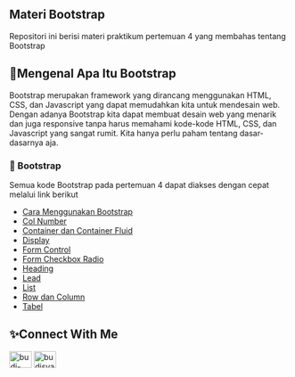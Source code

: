 ## Materi Bootstrap

Repositori ini berisi materi praktikum pertemuan 4 yang membahas tentang Bootstrap

## 💠Mengenal Apa Itu Bootstrap

Bootstrap merupakan framework yang dirancang menggunakan HTML, CSS, dan Javascript yang dapat memudahkan kita untuk mendesain web. Dengan adanya Bootstrap kita dapat membuat desain web yang menarik dan juga responsive tanpa harus memahami kode-kode HTML, CSS, dan Javascript yang sangat rumit. Kita hanya perlu paham tentang dasar-dasarnya aja.


### 📙 Bootstrap 

Semua kode Bootstrap pada pertemuan 4 dapat diakses dengan cepat melalui link berikut

- [Cara Menggunakan Bootstrap](https://github.com/Praktikum-PBW/pbw-bootstrap/blob/main/index.html)
- [Col Number](https://github.com/Praktikum-PBW/pbw-bootstrap/blob/main/col-number.html)
- [Container dan Container Fluid](https://github.com/Praktikum-PBW/pbw-bootstrap/blob/main/container-and-container-fluid.html)
- [Display](https://github.com/Praktikum-PBW/pbw-bootstrap/blob/main/display.html)
- [Form Control](https://github.com/Praktikum-PBW/pbw-bootstrap/blob/main/form-control.html)
- [Form Checkbox Radio](https://github.com/Praktikum-PBW/pbw-bootstrap/blob/main/form-checkbox-radio.html)
- [Heading](https://github.com/Praktikum-PBW/pbw-bootstrap/blob/main/heading.html)
- [Lead](https://github.com/Praktikum-PBW/pbw-bootstrap/blob/main/lead.html)
- [List](https://github.com/Praktikum-PBW/pbw-bootstrap/blob/main/list.html)
- [Row dan Column](https://github.com/Praktikum-PBW/pbw-bootstrap/blob/main/row-column.html)
- [Tabel](https://github.com/Praktikum-PBW/pbw-bootstrap/blob/main/tabel.html)

## ✨Connect With Me

<p align="left">
<a href="https://linkedin.com/in/budi-setiawan15" target="blank"><img align="center" src="https://raw.githubusercontent.com/rahuldkjain/github-profile-readme-generator/master/src/images/icons/Social/linked-in-alt.svg" alt="budi-setiawan15" height="30" width="40" /></a>
<a href="https://instagram.com/budisyaqier10" target="blank"><img align="center" src="https://raw.githubusercontent.com/rahuldkjain/github-profile-readme-generator/master/src/images/icons/Social/instagram.svg" alt="budisyaqier10" height="30" width="40" /></a>
</p>
